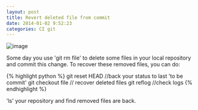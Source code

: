 ```yaml
---
layout: post
title: Revert deleted file from commit
date: 2014-01-02 9:52:23
categories: CI git
---
```


![image](http://andward-blog-picture.qiniudn.com/blizzard.jpg)

Some day you use 'git rm file' to delete some files in your local repository and commit this change. To recover these removed files, you can do:

{% highlight python %}
git reset HEAD //back your status to last 'to be commit'
git checkout file // recover deleted files
git reflog //check logs
{% endhighlight %}

'ls' your repository and find removed files are back.